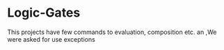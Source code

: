 # Logic-Gates
 This projects have few commands to evaluation, composition etc. an ,We were asked for use exceptions
